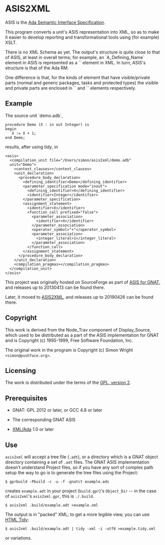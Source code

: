 # ASIS2XML #

ASIS is the
[Ada Semantic Interface Specification](http://www.acm.org/sigada/WG/asiswg/).

This program converts a unit's ASIS representation into XML, so as to
make it easier to develop reporting and transformational tools using
(for example) XSLT.

<p>There is no XML Schema as yet. The output's structure is quite
close to that of ASIS, at least in overall terms; for example,
an `A_Defining_Name` element in ASIS is represented as a
`<defining_name/>` element in XML. In turn, ASIS's structure is
that of the Ada RM.

<p>One difference is that, for the kinds of element that have
visible/private parts (normal and generic packages, tasks and
protected types) the visible and private parts are enclosed in
`<visible_part/>` and `<private_part/>` elements respectively.

## Example ##

<p>The source unit `demo.adb`,

    procedure Demo (X : in out Integer) is
    begin
       X := X + 1;
    end Demo;

results, after using _tidy_, in

    <asis>
      <compilation_unit file="/Users/simon/asis2xml/demo.adb"
      unit="Demo">
        <context_clauses></context_clauses>
        <unit_declaration>
          <procedure_body_declaration>
            <defining_identifier>Demo</defining_identifier>
            <parameter_specification mode="inout">
              <defining_identifier>X</defining_identifier>
              <identifier>Integer</identifier>
            </parameter_specification>
            <assignment_statement>
              <identifier>X</identifier>
              <function_call prefixed="false">
                <parameter_association>
                  <identifier>X</identifier>
                </parameter_association>
                <operator_symbol>"+"</operator_symbol>
                <parameter_association>
                  <integer_literal>1</integer_literal>
                </parameter_association>
              </function_call>
            </assignment_statement>
          </procedure_body_declaration>
        </unit_declaration>
        <compilation_pragmas></compilation_pragmas>
      </compilation_unit>
    </asis>

This project was originally hosted on SourceForge as part
of [ASIS for GNAT](https://sourceforge.net/projects/gnat-asis/), and
releases up to 20130413 can be found there.

Later, it moved
to [ASIS2XML](https://sourceforge.net/projects/asis2xml/), and
releases up to 20190426 can be found there.

## Copyright ##

This work is derived from the Node\_Trav component of Display\_Source,
which used to be distributed as a part of the ASIS implementation for
GNAT and is Copyright (c) 1995-1999, Free Software Foundation, Inc.

The original work in the program is Copyright (c) Simon Wright
`<simon@pushface.org>`.

## Licensing ##

The work is distributed under the terms of
the [GPL, version 2](http://www.gnu.org/copyleft/gpl.html).

## Prerequisites ##

* GNAT: GPL 2012 or later, or GCC 4.8 or later

* The corresponding GNAT ASIS

* [XML/Ada](https://github.com/AdaCore/xmlada) 1.0 or later

## Use ##

`asis2xml` will accept a tree file (`.adt`), or a directory which is a
GNAT object directory containing a set of `.adt` files. The GNAT ASIS
implementation doesn't understand Project files, so if you have any
sort of complex path setup the way to go is to generate the tree files
using the Project:

    $ gprbuild -Pbuild -c -u -f -gnatct example.ads

creates `example.adt` in your project (`build.gpr`)'s `Object_Dir` -- in the
case of `asis2xml`'s `asis2xml.gpr`, this is `./.build`.

    $ asis2xml .build/example.adt >example.xml

The output is in "packed" XML; to get a more legible view, you can
use [HTML Tidy](http://www.html-tidy.org):

    $ asis2xml .build/example.adt | tidy -xml -i -utf8 >example.tidy.xml

or variations.
